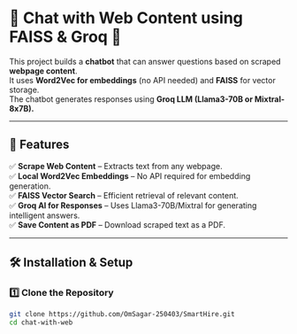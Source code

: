 # 🧠 Chat with Web Content using FAISS & Groq 🚀

This project builds a **chatbot** that can answer questions based on scraped **webpage content**.  
It uses **Word2Vec for embeddings** (no API needed) and **FAISS** for vector storage.  
The chatbot generates responses using **Groq LLM (Llama3-70B or Mixtral-8x7B).**  

---

## 🌟 Features
✅ **Scrape Web Content** – Extracts text from any webpage.  
✅ **Local Word2Vec Embeddings** – No API required for embedding generation.  
✅ **FAISS Vector Search** – Efficient retrieval of relevant content.  
✅ **Groq AI for Responses** – Uses Llama3-70B/Mixtral for generating intelligent answers.  
✅ **Save Content as PDF** – Download scraped text as a PDF.  

---

## 🛠️ Installation & Setup

### **1️⃣ Clone the Repository**
```sh
git clone https://github.com/OmSagar-250403/SmartHire.git
cd chat-with-web

